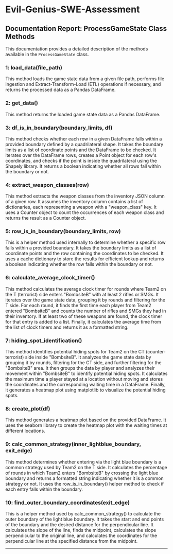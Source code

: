# Evil-Genius-SWE-Assessment

## Documentation Report: ProcessGameState Class Methods

This documentation provides a detailed description of the methods available in the `ProcessGameState` class.

### 1: load_data(file_path)

This method loads the game state data from a given file path, performs file ingestion and Extract-Transform-Load (ETL) operations if necessary, and returns the processed data as a Pandas DataFrame.

### 2: get_data()

This method returns the loaded game state data as a Pandas DataFrame.

### 3: df_is_in_boundary(boundary_limits, df)

This method checks whether each row in a given DataFrame falls within a provided boundary defined by a quadrilateral shape. It takes the boundary limits as a list of coordinate points and the DataFrame to be checked. It iterates over the DataFrame rows, creates a Point object for each row's coordinates, and checks if the point is inside the quadrilateral using the Shapely library. It returns a boolean indicating whether all rows fall within the boundary or not.

### 4: extract_weapon_classes(row)

This method extracts the weapon classes from the inventory JSON column of a given row. It assumes the inventory column contains a list of dictionaries, each representing a weapon with a "weapon_class" key. It uses a Counter object to count the occurrences of each weapon class and returns the result as a Counter object.

### 5: row_is_in_boundary(boundary_limits, row)

This is a helper method used internally to determine whether a specific row falls within a provided boundary. It takes the boundary limits as a list of coordinate points and the row containing the coordinates to be checked. It uses a cache dictionary to store the results for efficient lookup and returns a boolean indicating whether the row falls within the boundary or not.

###  6: calculate_average_clock_timer()

This method calculates the average clock timer for rounds where Team2 on the T (terrorist) side enters "BombsiteB" with at least 2 rifles or SMGs. It iterates over the game state data, grouping it by rounds and filtering for the T side. For each round, it finds the first time each player from Team2 entered "BombsiteB" and counts the number of rifles and SMGs they had in their inventory. If at least two of these weapons are found, the clock timer for that entry is added to a list. Finally, it calculates the average time from the list of clock timers and returns it as a formatted string.

### 7: hiding_spot_identification()

This method identifies potential hiding spots for Team2 on the CT (counter-terrorist) side inside "BombsiteB". It analyzes the game state data by grouping it by rounds, filtering for the CT side, and further filtering for the "BombsiteB" area. It then groups the data by player and analyzes their movement within "BombsiteB" to identify potential hiding spots. It calculates the maximum time a player stayed at a location without moving and stores the coordinates and the corresponding waiting time in a DataFrame. Finally, it generates a heatmap plot using matplotlib to visualize the potential hiding spots.

### 8: create_plot(df)

This method generates a heatmap plot based on the provided DataFrame. It uses the seaborn library to create the heatmap plot with the waiting times at different locations.

### 9: calc_common_strategy(inner_lightblue_boundary, exit_edge)

This method determines whether entering via the light blue boundary is a common strategy used by Team2 on the T side. It calculates the percentage of rounds in which Team2 enters "BombsiteB" by crossing the light blue boundary and returns a formatted string indicating whether it is a common strategy or not. It uses the row_is_in_boundary() helper method to check if each entry falls within the boundary.

### 10: find_outer_boundary_coordinates(exit_edge)

This is a helper method used by calc_common_strategy() to calculate the outer boundary of the light blue boundary. It takes the start and end points of the boundary and the desired distance for the perpendicular line. It calculates the slope of the line, finds the midpoint, calculates the slope perpendicular to the original line, and calculates the coordinates for the perpendicular line at the specified distance from the midpoint.

---
